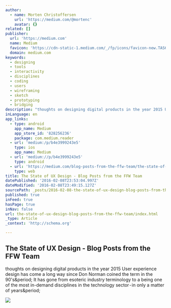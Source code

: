 ```yaml
---
author:
  - name: Morten Christoffersen
    url: 'https://medium.com/@mortenc'
    avatar: {}
related: []
publisher:
  url: 'https://medium.com'
  name: Medium
  favicon: 'https://cdn-static-1.medium.com/_/fp/icons/favicon-new.TAS6uQ-Y7kcKgi0xjcYHXw.ico'
  domain: medium.com
keywords:
  - designing
  - tools
  - interactivity
  - disciplines
  - coding
  - users
  - wireframing
  - sketch
  - prototyping
  - bridging
description: "thoughts on designing digital products in the year 2015 User experience design has come a long way since Don Norman coined the term in the 90's. It has gone from esoteric industry terminology to a being one of the most in-demand disciplines in the technology sector - in only a matter of years."
inLanguage: en
app_links:
  - type: android
    app_name: Medium
    app_store_id: '828256236'
    package: com.medium.reader
  - url: 'medium:/p/b4e3999243e5'
    type: ios
    app_name: Medium
  - url: 'medium://p/b4e3999243e5'
    type: android
  - url: 'https://medium.com/blog-posts-from-the-ffw-team/the-state-of-ux-design-b4e3999243e5'
    type: web
title: The State of UX Design - Blog Posts from the FFW Team
datePublished: '2016-02-08T23:53:04.997Z'
dateModified: '2016-02-08T23:49:15.127Z'
sourcePath: _posts/2016-02-08-the-state-of-ux-design-blog-posts-from-the-ffw-team.md
published: true
inFeed: true
hasPage: true
inNav: false
url: the-state-of-ux-design-blog-posts-from-the-ffw-team/index.html
_type: Article
_context: 'http://schema.org'

---
```

<article style=""><h1>The State of UX Design - Blog Posts from the FFW Team</h1><p>thoughts on designing digital products in the year 2015 User experience design has come a long way since Don Norman coined the term in the 90's&amp;period; It has gone from esoteric industry terminology to a being one of the most in-demand disciplines in the technology sector - in only a matter of years&amp;period;</p><img src="https://cdn-images-1.medium.com/max/1200/1*19ymVUGvriOmyreteZYk8w.png" /></article>